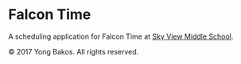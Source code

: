 # Falcon Time

A scheduling application for Falcon Time at [Sky View Middle School](https://www.bend.k12.or.us/skyview).

&copy; 2017 Yong Bakos. All rights reserved.
